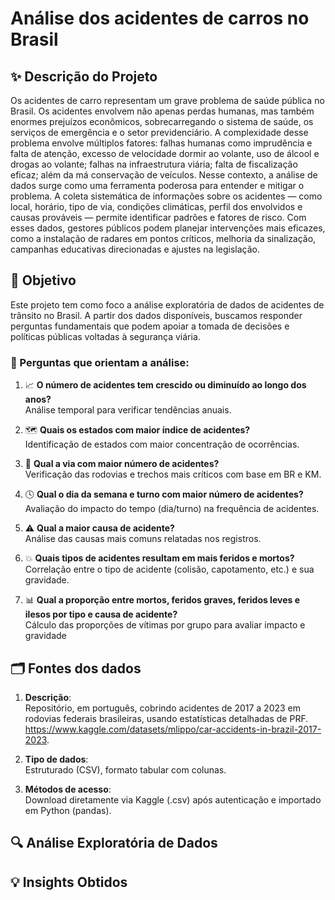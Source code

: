 # Análise dos acidentes de carros no Brasil

## ✨ Descrição do Projeto
Os acidentes de carro representam um grave problema de saúde pública no Brasil. Os acidentes envolvem não apenas perdas humanas, mas também enormes prejuízos econômicos, sobrecarregando o sistema de saúde, os serviços de emergência e o setor previdenciário. A complexidade desse problema envolve múltiplos fatores: falhas humanas como imprudência e falta de atenção, excesso de velocidade dormir ao volante, uso de álcool e drogas ao volante; falhas na infraestrutura viária; falta de fiscalização eficaz; além da má conservação de veículos. 
Nesse contexto, a análise de dados surge como uma ferramenta poderosa para entender e mitigar o problema. A coleta sistemática de informações sobre os acidentes — como local, horário, tipo de via, condições climáticas, perfil dos envolvidos e causas prováveis — permite identificar padrões e fatores de risco. Com esses dados, gestores públicos podem planejar intervenções mais eficazes, como a instalação de radares em pontos críticos, melhoria da sinalização, campanhas educativas direcionadas e ajustes na legislação.

## 🎯 Objetivo
Este projeto tem como foco a análise exploratória de dados de acidentes de trânsito no Brasil. A partir dos dados disponíveis, buscamos responder perguntas fundamentais que podem apoiar a tomada de decisões e políticas públicas voltadas à segurança viária.

### 🔎 Perguntas que orientam a análise:

1. 📈 **O número de acidentes tem crescido ou diminuído ao longo dos anos?**  
   Análise temporal para verificar tendências anuais.

2. 🗺️ **Quais os estados com maior índice de acidentes?**  
   Identificação de estados com maior concentração de ocorrências.

3. 🚧 **Qual a via com maior número de acidentes?**  
   Verificação das rodovias e trechos mais críticos com base em BR e KM.

4. 🕓 **Qual o dia da semana e turno com maior número de acidentes?**  
   Avaliação do impacto do tempo (dia/turno) na frequência de acidentes.

5. ⚠️ **Qual a maior causa de acidente?**  
   Análise das causas mais comuns relatadas nos registros.

6. 💥 **Quais tipos de acidentes resultam em mais feridos e mortos?**  
   Correlação entre o tipo de acidente (colisão, capotamento, etc.) e sua gravidade.

7. 📊 **Qual a proporção entre mortos, feridos graves, feridos leves e ilesos por tipo e causa de acidente?**  
   Cálculo das proporções de vítimas por grupo para avaliar impacto e gravidade

## 🗂️ Fontes dos dados
1. 	**Descrição**:  
Repositório, em português, cobrindo acidentes de 2017 a 2023 em rodovias federais brasileiras, usando estatísticas detalhadas de PRF.
https://www.kaggle.com/datasets/mlippo/car-accidents-in-brazil-2017-2023.

2. **Tipo de dados**:   
Estruturado (CSV), formato tabular com colunas.

3. **Métodos de acesso**:   
Download diretamente via Kaggle (.csv) após autenticação e importado em Python (pandas).


## 🔍 Análise Exploratória de Dados

## 💡 Insights Obtidos
